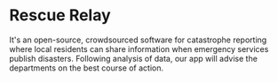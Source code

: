 # Rescue Relay
It's an open-source, crowdsourced software for catastrophe reporting where local residents can share information when emergency services publish disasters. Following analysis of data, our app will advise the departments on the best course of action.